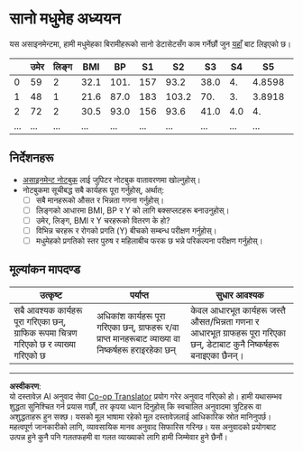 <!--
CO_OP_TRANSLATOR_METADATA:
{
  "original_hash": "01d1b493e8b51a6ebb42524f6b1bcfff",
  "translation_date": "2025-08-27T17:28:55+00:00",
  "source_file": "1-Introduction/04-stats-and-probability/assignment.md",
  "language_code": "ne"
}
-->
# सानो मधुमेह अध्ययन

यस असाइनमेन्टमा, हामी मधुमेहका बिरामीहरूको सानो डेटासेटसँग काम गर्नेछौं जुन [यहाँ](https://www4.stat.ncsu.edu/~boos/var.select/diabetes.html) बाट लिइएको छ।

|   | उमेर | लिङ्ग | BMI | BP | S1 | S2 | S3 | S4 | S5 | S6 | Y  |
|---|-----|-----|-----|----|----|----|----|----|----|----|----|
| 0 | 59 | 2 | 32.1 | 101. | 157 | 93.2 | 38.0 | 4. | 4.8598 | 87 | 151 |
| 1 | 48 | 1 | 21.6 | 87.0 | 183 | 103.2 | 70. | 3. | 3.8918 | 69 | 75 |
| 2 | 72 | 2 | 30.5 | 93.0 | 156 | 93.6 | 41.0 | 4.0 | 4. | 85 | 141 |
| ... | ... | ... | ... | ...| ...| ...| ...| ...| ...| ...| ... |

## निर्देशनहरू

* [असाइनमेन्ट नोटबुक](assignment.ipynb) लाई जुपिटर नोटबुक वातावरणमा खोल्नुहोस्।
* नोटबुकमा सूचीबद्ध सबै कार्यहरू पूरा गर्नुहोस्, अर्थात्:
   * [ ] सबै मानहरूको औसत र भिन्नता गणना गर्नुहोस्।
   * [ ] लिङ्गको आधारमा BMI, BP र Y को लागि बक्सप्लटहरू बनाउनुहोस्।
   * [ ] उमेर, लिङ्ग, BMI र Y चरहरूको वितरण के हो?
   * [ ] विभिन्न चरहरू र रोगको प्रगति (Y) बीचको सम्बन्ध परीक्षण गर्नुहोस्।
   * [ ] मधुमेहको प्रगतिको स्तर पुरुष र महिलाबीच फरक छ भन्ने परिकल्पना परीक्षण गर्नुहोस्।

## मूल्यांकन मापदण्ड

उत्कृष्ट | पर्याप्त | सुधार आवश्यक
--- | --- | -- |
सबै आवश्यक कार्यहरू पूरा गरिएका छन्, ग्राफिक रूपमा चित्रण गरिएको छ र व्याख्या गरिएको छ | अधिकांश कार्यहरू पूरा गरिएका छन्, ग्राफहरू र/वा प्राप्त मानहरूबाट व्याख्या वा निष्कर्षहरू हराइरहेका छन् | केवल आधारभूत कार्यहरू जस्तै औसत/भिन्नता गणना र आधारभूत ग्राफहरू पूरा गरिएका छन्, डेटाबाट कुनै निष्कर्षहरू बनाइएका छैनन्।

---

**अस्वीकरण**:  
यो दस्तावेज़ AI अनुवाद सेवा [Co-op Translator](https://github.com/Azure/co-op-translator) प्रयोग गरेर अनुवाद गरिएको हो। हामी यथासम्भव शुद्धता सुनिश्चित गर्न प्रयास गर्छौं, तर कृपया ध्यान दिनुहोस् कि स्वचालित अनुवादमा त्रुटिहरू वा अशुद्धताहरू हुन सक्छ। यसको मूल भाषामा रहेको मूल दस्तावेज़लाई आधिकारिक स्रोत मानिनुपर्छ। महत्वपूर्ण जानकारीको लागि, व्यावसायिक मानव अनुवाद सिफारिस गरिन्छ। यस अनुवादको प्रयोगबाट उत्पन्न हुने कुनै पनि गलतफहमी वा गलत व्याख्याको लागि हामी जिम्मेवार हुने छैनौं।